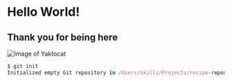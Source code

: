# Hello World!
## Thank you for being here
![Image of Yaktocat](https://octodex.github.com/images/yaktocat.png)

``` javascript
$ git init
Initialized empty Git repository in /Users/skills/Projects/recipe-repository/.git/
```
